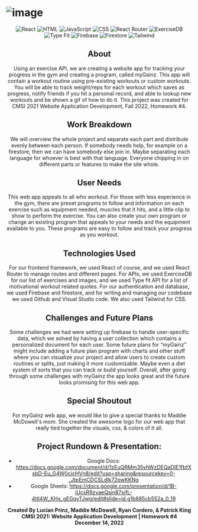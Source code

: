 # ![image](https://github.com/patrickgking03/cmsi2021-myGainz/blob/main/mygainz/src/logo.png?raw=true)

<div align="center">
  
  ![React](https://img.shields.io/badge/-React-blue?logo=react&logoColor=darkgrey&style=flat)
  ![HTML](https://img.shields.io/badge/-HTML-brightorange?logo=html&logoColor=white&style=flat)
  ![JavaScript](https://img.shields.io/badge/-JavaScript-yellow?logo=javascript&logoColor=grey&style=flat)
  ![CSS](https://img.shields.io/badge/-CSS-lightblue?logo=css&logoColor=lightblue&style=flat)
  ![React Router](https://img.shields.io/badge/-React%20Router-blue?logo=react-router&logoColor=darkgrey&style=flat)
  ![ExerciseDB](https://img.shields.io/badge/-ExerciseDB-green?logo=api&logoColor=white&style=flat)
  ![Type Fit](https://img.shields.io/badge/-Type%20Fit-lightgreen?logo=api&logoColor=white&style=flat)
  ![Firebase](https://img.shields.io/badge/-Firebase-orange?logo=firebase&logoColor=white&style=flat)
  ![Firestore](https://img.shields.io/badge/-Firestore-lightorange?logo=firestore&logoColor=white&style=flat)
  ![Tailwind](https://img.shields.io/badge/-Tailwind-blueviolet?logo=tailwind&logoColor=white&style=flat)

## About
Using an exercise API, we are creating a website app for tracking your progress in the gym and creating a program, called myGainz. This app will contain a workout routine using pre-existing workouts or custom workouts. You will be able to track weight/reps for each workout which saves as progress, notify friends if you hit a personal record, and able to lookup new workouts and be shown a gif of how to do it. This project was created for CMSI 2021 Website Application Development, Fall 2022, Homework #4.

## Work Breakdown
We will overview the whole project and separate each part and distribute evenly between each person. If somebody needs help, for example on a firestore, then we can have somebody else join in. Maybe separating each language for whoever is best with that language. Everyone chipping in on different parts or features to make the site whole. 

## User Needs
This web app appeals to all who workout. For those with less experience in the gym, there are preset programs to follow and information on each exercise such as equipment needed, muscles that it hits, and a little clip to show to perform the exercise. You can also create your own program or change an existing program that appeals to your needs and the equipment available to you. These programs are easy to follow and track your progress as you workout. 

## Technologies Used
For our frontend framework, we used React of course, and we used React Router to manage routes and different pages. For APIs, we used ExerciseDB for our list of exercises and images, and we used Type fit API for a list of motivational workout related quotes. For our authentication and database, we used Firebase and firestore, and for writing and managing our codebase we used Github and Visual Studio code. We also used Tailwind for CSS.

## Challenges and Future Plans
Some challenges we had were setting up firebase to handle user-specific data, which we solved by having a user collection which contains a personalized document for each user. Some future plans for “myGainz” might include adding a future plan program with charts and other stuff where you can visualize your project and allow users to create custom routines or splits, just making it more customizable. Maybe even a diet system of sorts that you can track or build yourself. Overall, after going through some challenges with myGainz the app looks great and the future looks promising for this web app.

## Special Shoutout
For myGainz web app, we would like to give a special thanks to Maddie McDowell's mom. She created the awesome logo for our web app that really tied together the visuals, css, & colors of it all.

## Project Rundown & Presentation:
* Google Docs: https://docs.google.com/document/d/1zEuQRMm35yhWzDEQaDIE1fbfXsbD-Eu_G4W0cjcHVn8/edit?usp=sharing&resourcekey=0-_JtpEmCDCSLdlk72pwKKNg
* Google Sheets: https://docs.google.com/presentation/d/1B-iUcsR9zvaeQsjn87xjfL-4Itl4W_KHx_gEGqvTJwg/edit#slide=id.g1b885cb552a_0_19

**Created By Lucian Prinz, Maddie McDowell, Ryan Cordero, & Patrick King** <br>
**CMSI 2021: Website Application Development | Homework #4** <br>
**December 14, 2022**
